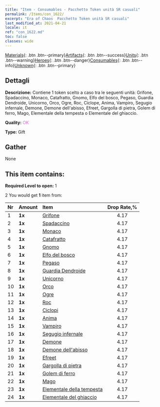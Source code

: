 ```yaml
---
title: "Item - Consumables - Pacchetto Token unità SR casuali"
permalink: /Items/con_1622/
excerpt: "Era of Chaos  Pacchetto Token unità SR casuali"
last_modified_at: 2021-04-21
locale: it
ref: "con_1622.md"
toc: false
classes: wide
---
```

 [Materials](/it/Items/){: .btn .btn--primary}[Artifacts](/it/Items/Artifacts/){: .btn .btn--success}[Units](/it/Items/Units/){: .btn .btn--warning}[Heroes](/it/Items/Heroes/){: .btn .btn--danger}[Consumables](/it/Items/Consumables/){: .btn .btn--info}[Unknown](/it/Items/Unknown/){: .btn .btn--primary}

## Dettagli
 **Descrizione:** Contiene 1 token scelto a caso tra le seguenti unità: Grifone, Spadaccino, Monaco, Catafratto, Gnomo, Elfo del bosco, Pegaso, Guardia Dendroide, Unicorno, Orco, Ogre, Roc, Ciclope, Anima, Vampiro, Segugio infernale, Demone, Demone dell'abisso, Efreet, Gargolla di pietra, Golem di ferro, Mago, Elementale della tempesta o Elementale del ghiaccio.

 **Quality:** <span style="color: #DA70D6">OK</span>

 **Type:** Gift

## Gather

  None

## This item contains:

 **Required Level to open:** 1

 2 You would get **1** item  from:

  | Nr | Amount |     Item    | Drop Rate,% |
  |:---|:-------|:------------|:---------:|
  | 1 |  **1x** | [Grifone](/it/Items/unt_192/) | 4.17 | 
  | 2 |  **1x** | [Spadaccino](/it/Items/unt_193/) | 4.17 | 
  | 3 |  **1x** | [Monaco](/it/Items/unt_194/) | 4.17 | 
  | 4 |  **1x** | [Catafratto](/it/Items/unt_195/) | 4.17 | 
  | 5 |  **1x** | [Gnomo](/it/Items/unt_200/) | 4.17 | 
  | 6 |  **1x** | [Elfo del bosco](/it/Items/unt_201/) | 4.17 | 
  | 7 |  **1x** | [Pegaso](/it/Items/unt_202/) | 4.17 | 
  | 8 |  **1x** | [Guardia Dendroide](/it/Items/unt_203/) | 4.17 | 
  | 9 |  **1x** | [Unicorno](/it/Items/unt_204/) | 4.17 | 
  | 10 |  **1x** | [Orco](/it/Items/unt_219/) | 4.17 | 
  | 11 |  **1x** | [Ogre](/it/Items/unt_220/) | 4.17 | 
  | 12 |  **1x** | [Roc](/it/Items/unt_221/) | 4.17 | 
  | 13 |  **1x** | [Ciclopi](/it/Items/unt_222/) | 4.17 | 
  | 14 |  **1x** | [Anima](/it/Items/unt_210/) | 4.17 | 
  | 15 |  **1x** | [Vampiro](/it/Items/unt_211/) | 4.17 | 
  | 16 |  **1x** | [Segugio infernale](/it/Items/unt_228/) | 4.17 | 
  | 17 |  **1x** | [Demone](/it/Items/unt_229/) | 4.17 | 
  | 18 |  **1x** | [Demone dell'abisso](/it/Items/unt_230/) | 4.17 | 
  | 19 |  **1x** | [Efreet](/it/Items/unt_231/) | 4.17 | 
  | 20 |  **1x** | [Gargolla di pietra](/it/Items/unt_236/) | 4.17 | 
  | 21 |  **1x** | [Golem di ferro](/it/Items/unt_237/) | 4.17 | 
  | 22 |  **1x** | [Mago](/it/Items/unt_238/) | 4.17 | 
  | 23 |  **1x** | [Elementale della tempesta](/it/Items/unt_263/) | 4.17 | 
  | 24 |  **1x** | [Elementale del ghiaccio](/it/Items/unt_264/) | 4.17 | 

